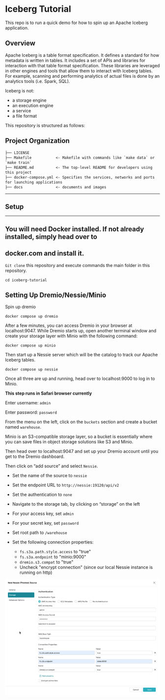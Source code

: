 # Iceberg Tutorial

This repo is to run a quick demo for how to spin up an Apache Iceberg application.

## Overview

Apache Iceberg is a table format specification. It defines a standard for how metadata is 
written in tables. It includes a set of APIs and libraries for interaction with that 
table format specification. These libraries are leveraged in other engines and tools 
that allow them to interact with Iceberg tables. For example, scanning and performing 
analytics of actual files is done by an analytics tools (i.e. Spark, SQL).

Iceberg is not:
- a storage engine
- an execution engine
- a service
- a file format 


This repository is structured as follows:

Project Organization
------------

    ├── LICENSE
    ├── Makefile           <- Makefile with commands like `make data` or `make train`
    ├── README.md          <- The top-level README for developers using this project
    ├── docker-compose.yml <- Specifies the services, networks and ports for launching applications
    ├── docs               <- documents and images
    						  
    						  
    

--------


##  Setup
---
## You will need Docker installed. If not already installed, simply head over to 
## docker.com and install it. 

`Git clone` this repository and execute commands the main folder in this repository.

```
cd iceberg-tutorial
```

## Setting Up Dremio/Nessie/Minio

Spin up dremio
```
docker compose up dremio
```

After a few minutes, you can access Dremio in your browser at localhost:9047. 
While Dremio starts up, open another terminal window and create your storage layer with 
Minio with the following command:

```
docker compose up minio
```

Then start up a Nessie server which will be the catalog to track our Apache Iceberg 
tables.


```
docker compose up nessie
```

Once all three are up and running, head over to localhost:9000 to log in to Minio.

****This step runs in Safari browser currently****

Enter username: `admin`

Enter password: `password`
 

From the menu on the left, click on the `buckets` section and create a bucket named `warehouse`.

Minio is an S3-compatible storage layer, so a bucket is essentially where you can save 
files in object storage solutions like S3 and Minio.

Then head over to localhost:9047 and set up your Dremio account until you get to the 
Dremio dashboard.

Then click on “add source” and select `Nessie`.

- Set the name of the source to `nessie`
- Set the endpoint URL to `http://nessie:19120/api/v2`
- Set the authentication to `none`

- Navigate to the storage tab, by clicking on “storage” on the left
- For your access key, set `admin`
- For your secret key, set `password`
- Set root path to `/warehouse`
- Set the following connection properties:
	- `fs.s3a.path.style.access` to "true"
	- `fs.s3a.endpoint` to "minio:9000"
	- `dremio.s3.compat` to "true"
	- Uncheck "encrypt connection" (since our local Nessie instance is running on http)

![New Nessie Source](docs/new-nessie-source.png)
